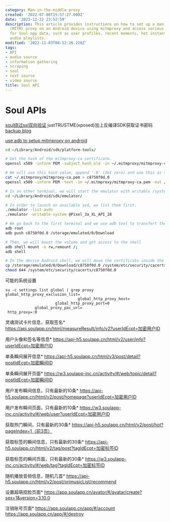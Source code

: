 ```yaml
---
category: Man-in-the-middle proxy
created: '2022-07-08T15:57:27.000Z'
date: '2023-12-22 23:52:59'
description: This article provides instructions on how to set up a man-in-the-middle
  (MITM) proxy on an Android device using mitmproxy and access various API endpoints
  for Soul app data, such as user profiles, recent moments, hot instant moments, and
  audio playlists.
modified: '2022-11-03T08:52:26.220Z'
tags:
- API
- audio source
- information gathering
- scraping
- soul
- text source
- video source
title: Soul API
---
```


# Soul APIs


[soul绕过ssl双向验证](https://www.freesion.com/article/9811692393/) justTRUSTME(xposed)加上反编译SDK获取证书密码 [backup blog](https://blog.csdn.net/qq_38316655/article/details/104176882)

[use adb to setup mitmproxy on android](https://www.trickster.dev/post/setting-up-mitmproxy-with-android/)

```bash
cd ~/Library/Android/sdk/platform-tools/

# Get the hash of the mitmproxy-ca certificate.
openssl x509 -inform PEM -subject_hash_old -in ~/.mitmproxy/mitmproxy-ca.pem | head -1

# We will use this hash value, append '.0' (dot zero) and use this as the filename for the resulting Android certificate
cat ~/.mitmproxy/mitmproxy-ca.pem > c8750f0d.0
openssl x509 -inform PEM -text -in ~/.mitmproxy/mitmproxy-ca.pem -out /dev/null >> c8750f0d.0

# In an other terminal, we will start the emulator with writable /system volume
cd ~/Library/Android/sdk/emulator/

# In order to launch an available avd, we list them first.
./emulator -list-avds
./emulator -writable-system @Pixel_3a_XL_API_28

# We go back to the first terminal and we use adb tool to transfert the certificate
adb root
adb push c8750f0d.0 /storage/emulated/0/Download

# Then, we will mount the volume and get access to the shell
adb shell mount -o rw,remount /;
adb shell

# In the device Android shell, we will move the certificate inside the system partition in the folder '/system/etc/security/'
cp /storage/emulated/0/Download/c8750f0d.0 /system/etc/security/cacerts/
chmod 644 /system/etc/security/cacerts/c8750f0d.0
```

可能的系统设置

```log
su -c settings list global | grep proxy
global_http_proxy_exclusion_list=
                                global_http_proxy_host=
                      global_http_proxy_port=0
             global_proxy_pac_url=
 http_proxy=:0
```

灵魂测试卡片信息，获取签名*
https://api.soulapp.cn/html/measureResult/info/v2?userIdEcpt=加密用户ID

用户头像和签名等信息*
https://api-h5.soulapp.cn/html/v2/user/info?userIdEcpt=加密用户ID

单条瞬间展开信息*
https://api-h5.soulapp.cn/html/v3/post/detail?postIdEcpt=加密瞬间ID

单条瞬间展开页面*
https://w3.soulapp-inc.cn/activity/#/web/topic/detail?postIdEcpt=加密瞬间ID

用户发布瞬间信息，只有最新的10条*
https://api-h5.soulapp.cn/html/v2/post/homepage?userIdEcpt=加密用户ID

用户发布瞬间页面，只有最新的10条*
https://w3.soulapp-inc.cn/activity/#/web/user?userIdEcpt=加密用户ID

获取热门瞬间，只有最新的30条*
https://api-h5.soulapp.cn/html/v2/post/hot?pageIndex=1（前3页）

获取标签的瞬间信息，只有最新的30条*
https://api-h5.soulapp.cn/html/v2/tag/post?tagIdEcpt=加密标签ID

获取标签的瞬间页面，只有最新的30条*
https://w3.soulapp-inc.cn/activity/#/web/tag?tagIdEcpt=加密标签ID

随机播放音频信息，随机几首*
https://api-h5.soulapp.cn/html/v2/post/orimusicList/recommend

设置超萌捏脸页面*
https://app.soulapp.cn/avator/#/avatar/create?sex=1&version=3.10.0

注销账号页面*
https://app.soulapp.cn/app/#/account
https://app.soulapp.cn/app/#/destroy
